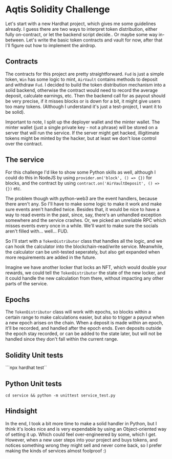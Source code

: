 # Aqtis Solidity Challenge
Let's start with a new Hardhat project, which gives me some guidelines already. 
I guess there are two ways to interpret token distribution, either fully on-contract, or let the backend script decide.. Or maybe some way in-between. Let's write the basic token contracts and vault for now, after that I'll figure out how to implement the airdrop.

## Contracts
The contracts for this project are pretty straightforward. ```Fud``` is just a simple token, ```Win``` has some logic to mint, ```AirVault``` contains methods to deposit and withdraw ```Fud```. 
I decided to build the token distribution mechanism into a solid backend, otherwise the contract would need to record the average deposit, calculate earnings, etc. Then the backend call for as payout should be very precise, if it misses blocks or is down for a bit, it might give users too many tokens. (Although I understand it's just a test-project, I want it to be solid).

Important to note, I split up the deployer wallet and the minter wallet. The minter wallet (just a single private key - not a phrase) will be stored on a server that will run the service. If the server might get hacked, illigitimate tokens might be minted by the hacker, but at least we don't lose control over the contract.

## The service
For this challenge I'd like to show some Python skills as well, although I could do this in NodeJS by using ```provider.on('block', () => {})``` for blocks, and the contract by using ```contract.on('AirVaultDeposit', () => {})``` etc.

The problem though with python-web3 are the event handlers, because there aren't any. So I'll have to make some logic to make it work and make sure events aren't handled twice. Besides that, it would be nice to have a way to read events in the past, since, say, there's an unhandled exception somewhere and the service crashes. Or, we picked an unreliable RPC which misses events every once in a while. We'll want to make sure the socials aren't filled with... well... FUD.

So I'll start with a ```TokenDistributor``` class that handles all the logic, and we can hook the calculator into the blockchain-read/write service. Meanwhile, the calculator can be unit-tested seperately, but also get expanded when more requirements are added in the future.

Imagine we have another locker that locks an NFT, which would double your rewards, we could tell the ```TokenDistributor``` the state of the new locker, and it could handle the new calculation from there, without impacting any other parts of the service.

## Epochs
The ```TokenDistributor``` class will work with epochs, so blocks within a certain range to make calculations easier, but also to trigger a payout when a new epoch arises on the chain. When a deposit is made within an epoch, it'll be recorded, and handled after the epoch ends. Even deposits outside the epoch stay recorded, or can be added to the state later, but will not be handled since they don't fall within the current range.

## Solidity Unit tests
```npx hardhat test``

## Python Unit tests
```cd service && python -m unittest service_test.py```

## Hindsight
In the end, I took a bit more time to make a solid handler in Python, but I think it's looks nice and is very expendable by using an Object-oriented way of setting it up. Which could feel over-engineered by some, which I get. However, when a new user steps into your project and buys tokens, and notices something wrong they might sell and never come back, so I prefer making the kinds of services almost foolproof :)